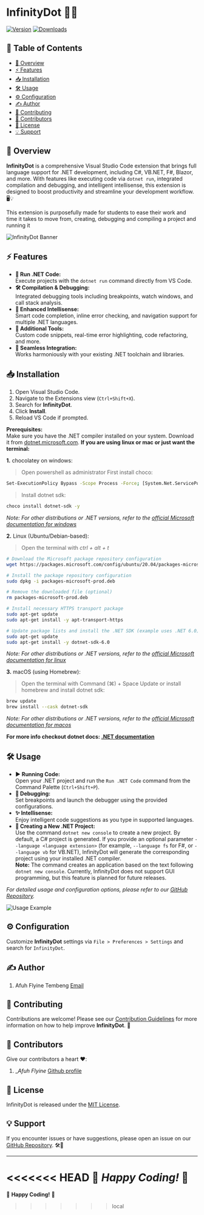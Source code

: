 # InfinityDot 🚀✨

[![Version](https://img.shields.io/vscode-marketplace/v/yourpublisher.extension-name)](https://marketplace.visualstudio.com/items?itemName=yourpublisher.extension-name)
[![Downloads](https://img.shields.io/vscode-marketplace/d/yourpublisher.extension-name)](https://marketplace.visualstudio.com/items?itemName=yourpublisher.extension-name)

## 📜 Table of Contents

- [🌟 Overview](#-overview)
- [⚡ Features](#-features)
- [📥 Installation](#-installation)
- [🛠️ Usage](#️-usage)
- [⚙️ Configuration](#-contributing)
- [✍️ Author](#️-author)
- [🤝 Contributing](#-contributing)
- [🤝 Contributors](#-contributors)
- [📜 License](#-license)
- [💡 Support](#-support)

## 🌟 Overview

**InfinityDot** is a comprehensive Visual Studio Code extension that brings full language support for .NET development, including C#, VB.NET, F#, Blazor, and more. With features like executing code via `dotnet run`, integrated compilation and debugging, and intelligent intellisense, this extension is designed to boost productivity and streamline your development workflow. 🖥️💡

This extension is purposefully made for students to ease their work and time it takes to move from, creating, debugging and compiling a project and running it

![InfinityDot Banner](https://via.placeholder.com/1200x400.png?text=InfinityDot+Banner)

## ⚡ Features

- **🚀 Run .NET Code:**  
  Execute projects with the `dotnet run` command directly from VS Code.
- **🛠️ Compilation & Debugging:**  
  Integrated debugging tools including breakpoints, watch windows, and call stack analysis.
- **🧠 Enhanced Intellisense:**  
  Smart code completion, inline error checking, and navigation support for multiple .NET languages.
- **🎯 Additional Tools:**  
  Custom code snippets, real-time error highlighting, code refactoring, and more.
- **🔗 Seamless Integration:**  
  Works harmoniously with your existing .NET toolchain and libraries.

## 📥 Installation

1. Open Visual Studio Code.
2. Navigate to the Extensions view (`Ctrl+Shift+X`).
3. Search for **InfinityDot**.
4. Click **Install**.
5. Reload VS Code if prompted.

**Prerequisites:**  
Make sure you have the .NET compiler installed on your system. Download it from [dotnet.microsoft.com](https://dotnet.microsoft.com/en-us/download).
**If you are using linux or mac or just want the terminal:**

**1.** chocolatey on windows: 
> Open powershell as administrator
> First install choco:

```bash
Set-ExecutionPolicy Bypass -Scope Process -Force; [System.Net.ServicePointManager]::SecurityProtocol = [System.Net.ServicePointManager]::SecurityProtocol -bor 3072; iex ((New-Object System.Net.WebClient).DownloadString('https://community.chocolatey.org/install.ps1'))
```

> Install dotnet sdk:
```bash
choco install dotnet-sdk -y
```

_Note: For other distributions or .NET versions, refer to the [official Microsoft documentation for windows](https://docs.microsoft.com/dotnet/core/install/windows)_

**2.** Linux (Ubuntu/Debian-based):
> Open the terminal with _ctrl + alt + t_

```bash
# Download the Microsoft package repository configuration
wget https://packages.microsoft.com/config/ubuntu/20.04/packages-microsoft-prod.deb -O packages-microsoft-prod.deb

# Install the package repository configuration
sudo dpkg -i packages-microsoft-prod.deb

# Remove the downloaded file (optional)
rm packages-microsoft-prod.deb

# Install necessary HTTPS transport package
sudo apt-get update
sudo apt-get install -y apt-transport-https

# Update package lists and install the .NET SDK (example uses .NET 6.0)
sudo apt-get update
sudo apt-get install -y dotnet-sdk-6.0
```

_Note: For other distributions or .NET versions, refer to the [official Microsoft documentation for linux](https://docs.microsoft.com/dotnet/core/install/linux)_

**3.** macOS (using Homebrew):
> Open the terminal with Command (⌘) + Space
> Update or install homebrew and install dotnet sdk:

```bash
brew update
brew install --cask dotnet-sdk
```
_Note: For other distributions or .NET versions, refer to the [official Microsoft documentation for macos](https://docs.microsoft.com/dotnet/core/install/macos)_

**For more info checkout dotnet docs: [.NET documentation](https://learn.microsoft.com/en-us/dotnet/)**

## 🛠️ Usage

- **▶️ Running Code:**  
  Open your .NET project and run the `Run .NET Code` command from the Command Palette (`Ctrl+Shift+P`).
- **🐞 Debugging:**  
  Set breakpoints and launch the debugger using the provided configurations.
- **✨ Intellisense:**  
  Enjoy intelligent code suggestions as you type in supported languages.
- **📂 Creating a New .NET Project:**  
  Use the command `dotnet new console` to create a new project. By default, a C# project is generated. If you provide an optional parameter `--language <language extension>` (for example, `--language fs` for F#, or `--language vb` for VB.NET), InfinityDot will generate the corresponding project using your installed .NET compiler.  
  **Note:** The command creates an application based on the text following `dotnet new console`. Currently, InfinityDot does not support GUI programming, but this feature is planned for future releases.

_For detailed usage and configuration options, please refer to our [GitHub Repository](https://github.com/AfuhFlynns/InfinityDot)._

![Usage Example](https://via.placeholder.com/800x400.png?text=Usage+Example)

## ⚙️ Configuration

Customize **InfinityDot** settings via `File > Preferences > Settings` and search for `InfinityDot`.

## ✍️ Author

1. Afuh Flyine Tembeng [Email](mailto:flyinnsafuh@gmail.com)

## 🤝 Contributing

Contributions are welcome! Please see our [Contribution Guidelines](CONTRIBUTING.md) for more information on how to help improve **InfinityDot**. 💙

## 👥 Contributors

Give our contributors a heart ❤️:

1. __Afuh Flyine_ [Github profile](https://github.com/AfuhFlynns)

## 📜 License

InfinityDot is released under the [MIT License](LICENSE.md).

## 💡 Support

If you encounter issues or have suggestions, please open an issue on our [GitHub Repository](https://github.com/AfuhFlynns/InfinityDot). 🛠️💬

---

<<<<<<< HEAD
🎉 *Happy Coding!* 🚀
=======
🎉 **Happy Coding!** 🚀
>>>>>>> local

